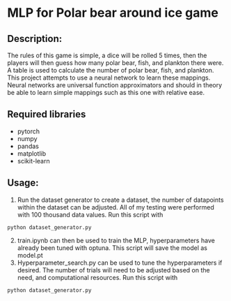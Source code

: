 # MLP for Polar bear around ice game
## Description:
The rules of this game is simple, a dice will be rolled 5 times, then the players will then guess how many polar bear, fish, and plankton there were. A table is used to calculate the number of polar bear, fish, and plankton. This project attempts to use a neural network to learn these mappings. Neural networks are universal function approximators and should in theory be able to learn simple mappings such as this one with relative ease. 

## Required libraries

- pytorch
- numpy
- pandas
- matplotlib
- scikit-learn

## Usage:
1. Run the dataset generator to create a dataset, the number of datapoints within the dataset can be adjusted. All of my testing were performed with 100 thousand data values. Run this script with
   
``` 
python dataset_generator.py
``` 
2. train.ipynb can then be used to train the MLP, hyperparameters have already been tuned with optuna. This script will save the model as model.pt
3. Hyperparameter_search.py can be used to tune the hyperparameters if desired. The number of trials will need to be adjusted based on the need, and computational resources. Run this script with 
``` 
python dataset_generator.py
```